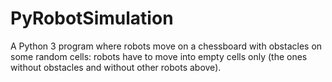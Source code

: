 # PyRobotSimulation
A Python 3 program where robots move on a chessboard with obstacles on some random cells: robots have to move into empty cells only (the ones without obstacles and without other robots above).

